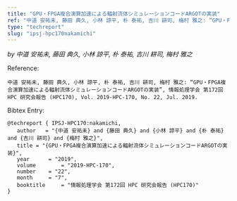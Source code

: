 ```yaml
---
title: "GPU・FPGA複合演算加速による輻射流体シミュレーションコードARGOTの実装"
ref: "中道 安祐未, 藤田 典久, 小林 諒平, 朴 泰祐, 吉川 耕司, 梅村 雅之: “GPU・FPGA複合演算加速による輻射流体シミュレーションコードARGOTの実装”, 情報処理学会 第172回 HPC 研究会報告 (HPC170), Vol. 2019-HPC-170, No. 22, Jul. 2019."
type: "techreport"
slug: "ipsj-hpc170nakamichi"
---
```


_by 中道 安祐未, 藤田 典久, 小林 諒平, 朴 泰祐, 吉川 耕司, 梅村 雅之_

Reference:

```
中道 安祐未, 藤田 典久, 小林 諒平, 朴 泰祐, 吉川 耕司, 梅村 雅之: “GPU・FPGA複合演算加速による輻射流体シミュレーションコードARGOTの実装”, 情報処理学会 第172回 HPC 研究会報告 (HPC170), Vol. 2019-HPC-170, No. 22, Jul. 2019.
```

Bibtex Entry:

```
@techreport { IPSJ-HPC170:nakamichi,
   author	= "{中道 安祐未} and {藤田 典久} and {小林 諒平} and {朴 泰祐} and {吉川 耕司} and {梅村 雅之}",
   title = "{GPU・FPGA複合演算加速による輻射流体シミュレーションコードARGOTの実装}",
   year 	 = "2019",
   volume        = "2019-HPC-170",
   number	 = "22",
   month	 = "7",
   booktitle     = "情報処理学会 第172回 HPC 研究会報告 (HPC170)"
}
```
